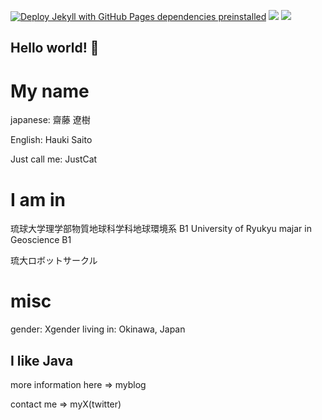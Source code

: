 [![Deploy Jekyll with GitHub Pages dependencies preinstalled](https://github.com/Yanagi3456/yanagi3456.github.io/actions/workflows/jekyll-gh-pages.yml/badge.svg)](https://github.com/Yanagi3456/yanagi3456.github.io/actions/workflows/jekyll-gh-pages.yml)
![](https://img.shields.io/badge/gender-X-blueviolet)
![](https://img.shields.io/badge/Language-Java-yellow)

## Hello world! 👋 

# My name
japanese: 齋藤 遼樹 

English: Hauki Saito

Just call me: JustCat

# I am in

琉球大学理学部物質地球科学科地球環境系 B1
University of Ryukyu majar in Geoscience B1

琉大ロボットサークル


# misc

gender: Xgender
living in: Okinawa, Japan

## I like Java

more information here => myblog

contact me => myX(twitter)